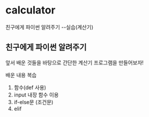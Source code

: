 # calculator
친구에게 파이썬 알려주기 --실습(계산기)


## 친구에게 파이썬 알려주기

앞서 배운 것들을 바탕으로 간단한 계산기 프로그램을 만들어보자!

배운 내용 복습

1. 함수(def 사용)
2. input 내장 함수 이용
3. if-else문 (조건문)
4. elif 




